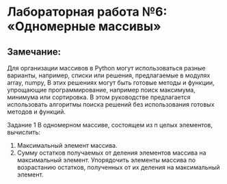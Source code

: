 # Лабораторная работа №6: «Одномерные массивы»

## Замечание: 
Для организации массивов в Python могут использоваться 
разные варианты, например, списки или решения, предлагаемые в модулях 
array, numpy, В этих решениях могут быть готовые методы и функции, 
упрощающие программирование, например поиск максимума, минимума или 
сортировка. В этом руководстве предлагается использовать алгоритмы 
поиска решений без использования готовых методов и функций.

Задание 1
В одномерном массиве, состоящем из п целых элементов, вычислить: 
1. Максимальный элемент массива. 
2. Сумму остатков получаемых от деления элементов массива на 
максимальный элемент. 
Упорядочить элементы массива по возрастанию остатков, полученных от их 
деления на максимальный элемент. 
